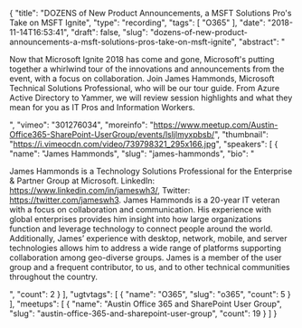 {
  "title": "DOZENS of New Product Announcements, a MSFT Solutions Pro's Take on MSFT Ignite",
  "type": "recording",
  "tags": [
    "O365"
  ],
  "date": "2018-11-14T16:53:41",
  "draft": false,
  "slug": "dozens-of-new-product-announcements-a-msft-solutions-pros-take-on-msft-ignite",
  "abstract": "<p>Now that Microsoft Ignite 2018 has come and gone, Microsoft's putting together a whirlwind tour of the innovations and announcements from the event, with a focus on collaboration. Join James Hammonds, Microsoft Technical Solutions Professional, who will be our tour guide. From Azure Active Directory to Yammer, we will review session highlights and what they mean for you as IT Pros and Information Workers.</p>",
  "vimeo": "301276034",
  "moreinfo": "https://www.meetup.com/Austin-Office365-SharePoint-UserGroup/events/lsljlmyxpbsb/",
  "thumbnail": "https://i.vimeocdn.com/video/739798321_295x166.jpg",
  "speakers": [
    {
      "name": "James Hammonds",
      "slug": "james-hammonds",
      "bio": "<p>James Hammonds is a Technology Solutions Professional for the Enterprise & Partner Group at Microsoft. LinkedIn: https://www.linkedin.com/in/jameswh3/, Twitter: https://twitter.com/jameswh3. James Hammonds is a 20-year IT veteran with a focus on collaboration and communication. His experience with global enterprises provides him insight into how large organizations function and leverage technology to connect people around the world. Additionally, James’ experience with desktop, network, mobile, and server technologies allows him to address a wide range of platforms supporting collaboration among geo-diverse groups. James is a member of the user group and a frequent contributor, to us, and to other technical communities throughout the country.</p>",
      "count": 2
    }
  ],
  "ugtvtags": [
    {
      "name": "O365",
      "slug": "o365",
      "count": 5
    }
  ],
  "meetups": [
    {
      "name": "Austin Office 365 and SharePoint User Group",
      "slug": "austin-office-365-and-sharepoint-user-group",
      "count": 19
    }
  ]
}
